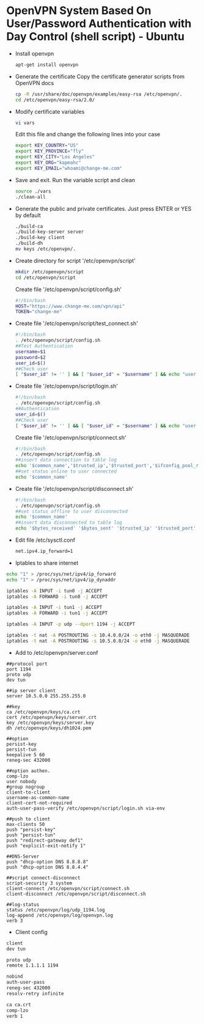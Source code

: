 # OpenVPN System Based On User/Password Authentication with Day Control (shell script) - Ubuntu

- Install openvpn

  ```bash
  apt-get install openvpn
  ```

- Generate the certificate Copy the certificate generator scripts from OpenVPN docs

  ```bash
  cp -R /usr/share/doc/openvpn/examples/easy-rsa /etc/openvpn/.
  cd /etc/openvpn/easy-rsa/2.0/
  ```

- Modify certificate variables

  ```bash
  vi vars
  ```

   Edit this file and change the following lines into your case

  ```bash
  export KEY_COUNTRY="US"
  export KEY_PROVINCE="fly"
  export KEY_CITY="Los Angeles"
  export KEY_ORG="kapmahc"
  export KEY_EMAIL="whoami@change-me.com"
  ```

- Save and exit. Run the variable script and clean

  ```bash
  source ./vars
  ./clean-all
  ```

- Generate the public and private certificates. Just press ENTER or YES by default

  ```bash
  ./build-ca
  ./build-key-server server
  ./build-key client
  ./build-dh
  mv keys /etc/openvpn/.
  ```

- Create directory for script '/etc/openvpn/script'

  ```bash
  mkdir /etc/openvpn/script
  cd /etc/openvpn/script
  ```

   Create file '/etc/openvpn/script/config.sh'

  ```bash
  #!/bin/bash
  HOST="https://www.change-me.com/vpn/api"
  TOKEN="change-me"
  ```

- Create file '/etc/openvpn/script/test_connect.sh'

  ```bash
  #!/bin/bash
  . /etc/openvpn/script/config.sh
  ##Test Authentication
  username=$1
  password=$2
  user_id=$()
  ##Check user
  [ "$user_id" != '' ] && [ "$user_id" = "$username" ] && echo "user : $username" && echo 'authentication ok.' && exit 0 || echo 'authentication failed.'; exit 1
  ```

- Create file '/etc/openvpn/script/login.sh'

  ```bash
  #!/bin/bash
  . /etc/openvpn/script/config.sh
  ##Authentication
  user_id=$()
  ##Check user
  [ "$user_id" != '' ] && [ "$user_id" = "$username" ] && echo "user : $username" && echo 'authentication ok.' && exit 0 || echo 'authentication failed.'; exit 1
  ```

   Create file '/etc/openvpn/script/connect.sh'

  ```bash
  #!/bin/bash
  . /etc/openvpn/script/config.sh
  ##insert data connection to table log
  echo '$common_name','$trusted_ip','$trusted_port','$ifconfig_pool_remote_ip','$remote_port_1','$bytes_received','$bytes_sent'
  ##set status online to user connected
  echo '$common_name'
  ```

- Create file '/etc/openvpn/script/disconnect.sh'

  ```bash
  #!/bin/bash
  . /etc/openvpn/script/config.sh
  ##set status offline to user disconnected
  echo '$common_name'
  ##insert data disconnected to table log
  echo '$bytes_received' '$bytes_sent' '$trusted_ip' '$trusted_port' '$common_name'
  ```

- Edit file /etc/sysctl.conf

  ```bash
  net.ipv4.ip_forward=1
  ```

- Iptables to share internet

```bash
echo "1" > /proc/sys/net/ipv4/ip_forward
echo "1" > /proc/sys/net/ipv4/ip_dynaddr

iptables -A INPUT -i tun0 -j ACCEPT
iptables -A FORWARD -i tun0 -j ACCEPT

iptables -A INPUT -i tun1 -j ACCEPT
iptables -A FORWARD -i tun1 -j ACCEPT

iptables -A INPUT -p udp --dport 1194 -j ACCEPT

iptables -t nat -A POSTROUTING -s 10.4.0.0/24 -o eth0 -j MASQUERADE
iptables -t nat -A POSTROUTING -s 10.5.0.0/24 -o eth0 -j MASQUERADE
```

- Add to /etc/openvpn/server.conf

```
##protocol port
port 1194
proto udp
dev tun

##ip server client
server 10.5.0.0 255.255.255.0

##key
ca /etc/openvpn/keys/ca.crt
cert /etc/openvpn/keys/server.crt
key /etc/openvpn/keys/server.key
dh /etc/openvpn/keys/dh1024.pem

##option
persist-key
persist-tun
keepalive 5 60
reneg-sec 432000

##option authen.
comp-lzo
user nobody
#group nogroup
client-to-client
username-as-common-name
client-cert-not-required
auth-user-pass-verify /etc/openvpn/script/login.sh via-env

##push to client
max-clients 50
push "persist-key"
push "persist-tun"
push "redirect-gateway def1"
push "explicit-exit-notify 1"

##DNS-Server
push "dhcp-option DNS 8.8.8.8"
push "dhcp-option DNS 8.8.4.4"

##script connect-disconnect
script-security 3 system
client-connect /etc/openvpn/script/connect.sh
client-disconnect /etc/openvpn/script/disconnect.sh

##log-status
status /etc/openvpn/log/udp_1194.log
log-append /etc/openvpn/log/openvpn.log
verb 3
```

- Client config

```bash
client
dev tun

proto udp
remote 1.1.1.1 1194

nobind
auth-user-pass
reneg-sec 432000
resolv-retry infinite

ca ca.crt
comp-lzo
verb 1
```
